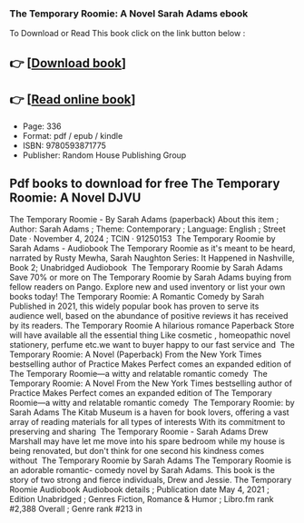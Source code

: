 ### The Temporary Roomie: A Novel Sarah Adams ebook

To Download or Read This book click on the link button below :

## 👉  [**[Download book](http://ebooksharez.info/download.php?group=book&from=github.com&id=721016&lnk=1081 "Download book")**]

## 👉  [**[Read online book](http://ebooksharez.info/download.php?group=book&from=github.com&id=721016&lnk=1081 "Read online book")**]


* Page: 336
* Format: pdf / epub / kindle
* ISBN: 9780593871775
* Publisher: Random House Publishing Group



## Pdf books to download for free The Temporary Roomie: A Novel DJVU



 The Temporary Roomie - By Sarah Adams (paperback) About this item ; Author: Sarah Adams ; Theme: Contemporary ; Language: English ; Street Date · November 4, 2024 ; TCIN · 91250153 
 The Temporary Roomie by Sarah Adams - Audiobook The Temporary Roomie as it&#039;s meant to be heard, narrated by Rusty Mewha, Sarah Naughton Series: It Happened in Nashville, Book 2; Unabridged Audiobook 
 The Temporary Roomie by Sarah Adams Save 70% or more on The Temporary Roomie by Sarah Adams buying from fellow readers on Pango. Explore new and used inventory or list your own books today!
 The Temporary Roomie: A Romantic Comedy by Sarah Published in 2021, this widely popular book has proven to serve its audience well, based on the abundance of positive reviews it has received by its readers.
 The Temporary Roomie A hilarious romance Paperback Store will have available all the essential thing Like cosmetic , homeopathic novel stationery, perfume etc.we want to buyer happy to our fast service and 
 The Temporary Roomie: A Novel (Paperback) From the New York Times bestselling author of Practice Makes Perfect comes an expanded edition of The Temporary Roomie—a witty and relatable romantic comedy 
 The Temporary Roomie: A Novel From the New York Times bestselling author of Practice Makes Perfect comes an expanded edition of The Temporary Roomie—a witty and relatable romantic comedy 
 The Temporary Roomie: by Sarah Adams The Kitab Museum is a haven for book lovers, offering a vast array of reading materials for all types of interests With its commitment to preserving and sharing 
 The Temporary Roomie - Sarah Adams Drew Marshall may have let me move into his spare bedroom while my house is being renovated, but don&#039;t think for one second his kindness comes without 
 The Temporary Roomie by Sarah Adams The Temporary Roomie is an adorable romantic- comedy novel by Sarah Adams. This book is the story of two strong and fierce individuals, Drew and Jessie.
 The Temporary Roomie Audiobook Audiobook details ; Publication date May 4, 2021 ; Edition Unabridged ; Genres Fiction, Romance &amp; Humor ; Libro.fm rank #2,388 Overall ; Genre rank #213 in 





